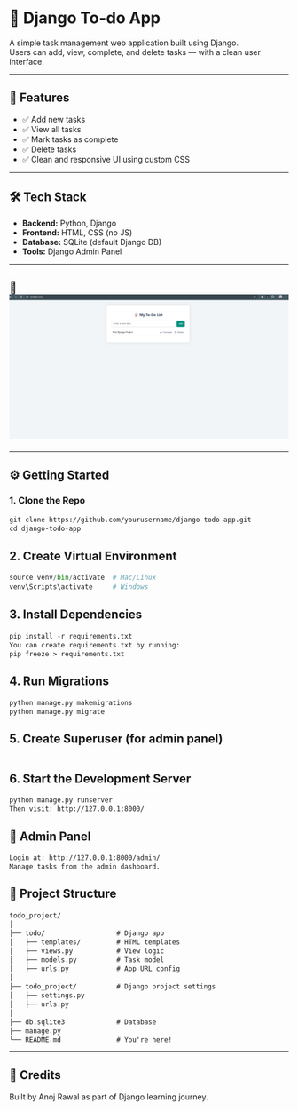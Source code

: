 # 📝 Django To-do App

A simple task management web application built using Django.  
Users can add, view, complete, and delete tasks — with a clean user interface.

---

## 🚀 Features

- ✅ Add new tasks
- ✅ View all tasks
- ✅ Mark tasks as complete
- ✅ Delete tasks
- ✅ Clean and responsive UI using custom CSS

---

## 🛠 Tech Stack

- **Backend:** Python, Django
- **Frontend:** HTML, CSS (no JS)
- **Database:** SQLite (default Django DB)
- **Tools:** Django Admin Panel

---

## 📸 ![alt text](image.png)


---

## ⚙️ Getting Started

### 1. Clone the Repo

```
git clone https://github.com/yourusername/django-todo-app.git
cd django-todo-app
```

## 2. Create Virtual Environment
``` python -m venv venv
source venv/bin/activate  # Mac/Linux
venv\Scripts\activate     # Windows
```

## 3. Install Dependencies
```
pip install -r requirements.txt
You can create requirements.txt by running:
pip freeze > requirements.txt
```
## 4. Run Migrations
```
python manage.py makemigrations
python manage.py migrate
```
## 5. Create Superuser (for admin panel)
``` python manage.py createsuperuser 
```
## 6. Start the Development Server
```
python manage.py runserver
Then visit: http://127.0.0.1:8000/
```

## 🔐 Admin Panel
```
Login at: http://127.0.0.1:8000/admin/
Manage tasks from the admin dashboard.
```

## 📂 Project Structure
```
todo_project/
│
├── todo/                  # Django app
│   ├── templates/         # HTML templates
│   ├── views.py           # View logic
│   ├── models.py          # Task model
│   ├── urls.py            # App URL config
│
├── todo_project/          # Django project settings
│   ├── settings.py
│   ├── urls.py
│
├── db.sqlite3             # Database
├── manage.py
└── README.md              # You're here!

```
---
## 🙌 Credits
Built by Anoj Rawal as part of Django learning journey.

